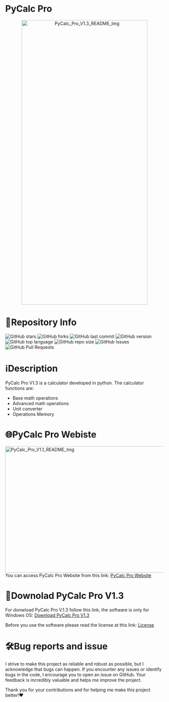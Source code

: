 # PyCalc Pro 
<div align="center">
  <img src="https://github.com/user-attachments/assets/e09b2174-3ebd-4eda-a58d-b1aadbe045cf" alt="PyCalc_Pro_V1.3_README_Img" width="400" height="900">
</div>

# 📁Repository Info
![GitHub stars](https://img.shields.io/github/stars/Lorydima/PyCalcPro)
![GitHub forks](https://img.shields.io/github/forks/Lorydima/PyCalcPro)
![GitHub last commit](https://img.shields.io/github/last-commit/Lorydima/PyCalcPro)
![GitHub version](https://img.shields.io/github/v/release/Lorydima/PyCalcPro)
![GitHub top language](https://img.shields.io/github/languages/top/Lorydima/PyCalcPro)
![GitHub repo size](https://img.shields.io/github/repo-size/Lorydima/PyCalcPro)
![GitHub Issues](https://img.shields.io/github/issues/Lorydima/PyCalcPro)
![GitHub Pull Requests](https://img.shields.io/github/issues-pr/Lorydima/PyCalcPro)

# ℹ️Description
PyCalc Pro V1.3 is a calculator developed in python. The calculator functions are:
- Base math operations
- Advanced math operations
- Unit converter
- Operations Memory

# 🌐PyCalc Pro Webiste
<img src="https://github.com/user-attachments/assets/3ae21379-618f-4b04-9158-7047ea394874" alt="PyCalc_Pro_V1.1_README_Img" width="1200" height="400">
You can access PyCalc Pro Website from this link: <a href="https://lorydima.github.io/PyCalcPro/" target="_blank">PyCalc Pro Website</a>

# 💾Downolad PyCalc Pro V1.3
For donwload PyCalc Pro V.1.3 follow this link, the software is only for Windows OS:
<a href="https://github.com/Lorydima/PyCalcPro/releases/download/RelasesV1.3/PyCalc_Pro_V1.3_Windows.zip" download>Download PyCalc Pro V1.3</a>

Before you use the software please read the license at this link: <a href="https://github.com/Lorydima/PyCalcPro?tab=License-1-ov-file#">License</a>

# 🛠️Bug reports and issue
I strive to make this project as reliable and robust as possible, but I acknowledge that bugs can happen. If you encounter any issues or identify bugs in the code, I encourage you to open an issue on GitHub. Your feedback is incredibly valuable and helps me improve the project.

Thank you for your contributions and for helping me make this project better!❤️

